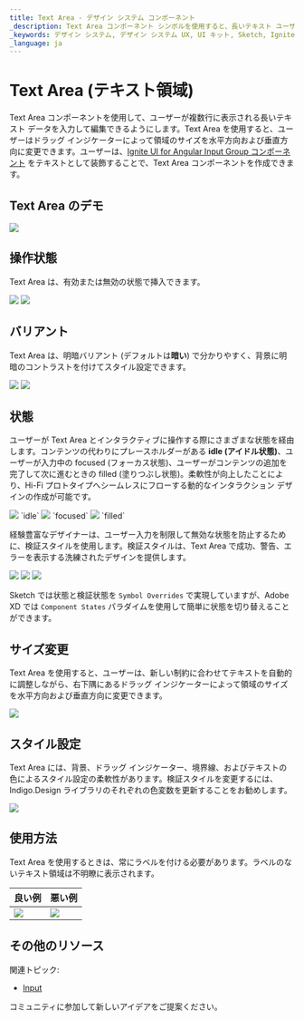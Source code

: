 ```yaml
---
title: Text Area - デザイン システム コンポーネント
_description: Text Area コンポーネント シンボルを使用すると、長いテキスト ユーザー データを収集して複数行に表示できます。
_keywords: デザイン システム, デザイン システム UX, UI キット, Sketch, Ignite UI for Angular, Sketch to Angular, Angular, Angular デザイン システム, Sketch からコードをエクスポート, Angular 用のデザイン キット, Sketch HTML, Sketch to HTML, Sketch UI キット
_language: ja
---
```


# Text Area (テキスト領域)

Text Area コンポーネントを使用して、ユーザーが複数行に表示される長いテキスト データを入力して編集できるようにします。Text Area を使用すると、ユーザーはドラッグ インジケーターによって領域のサイズを水平方向および垂直方向に変更できます。ユーザーは、[Ignite UI for Angular Input Group コンポーネント](https://jp.infragistics.com/products/ignite-ui-angular/angular/components/input_group.html) をテキストとして装飾することで、Text Area コンポーネントを作成できます。  

## Text Area のデモ

<img class="responsive-img" src="../images/textarea_demo.png" srcset="../images/textarea_demo@2x.png 2x" />

## 操作状態

Text Area は、有効または無効の状態で挿入できます。

<img class="responsive-img" src="../images/textarea_enabled.png" srcset="../images/textarea_enabled@2x.png 2x" />
<img class="responsive-img" src="../images/textarea_disabled.png" srcset="../images/textarea_disabled@2x.png 2x" />

## バリアント

Text Area は、明暗バリアント (デフォルトは**暗い**) で分かりやすく、背景に明暗のコントラストを付けてスタイル設定できます。

<img class="responsive-img" src="../images/textarea_dark.png" srcset="../images/textarea_dark@2x.png 2x" />
<img class="responsive-img" src="../images/textarea_light.png" srcset="../images/textarea_light@2x.png 2x" />

## 状態

ユーザーが Text Area とインタラクティブに操作する際にさまざまな状態を経由します。コンテンツの代わりにプレースホルダーがある **idle (アイドル状態)**、ユーザーが入力中の focused (フォーカス状態)、ユーザーがコンテンツの追加を完了して次に進むときの filled (塗りつぶし状態)。柔軟性が向上したことにより、Hi-Fi プロトタイプへシームレスにフローする動的なインタラクション デザインの作成が可能です。

<img class="responsive-img" src="../images/textarea_idle.png" srcset="../images/textarea_idle@2x.png 2x" />
`idle`

<img class="responsive-img" src="../images/textarea_focused.png" srcset="../images/textarea_focused@2x.png 2x" />
`focused`

<img class="responsive-img" src="../images/textarea_filled.png" srcset="../images/textarea_filled@2x.png 2x" />
`filled`

経験豊富なデザイナーは、ユーザー入力を制限して無効な状態を防止するために、検証スタイルを使用します。検証スタイルは、Text Area で成功、警告、エラーを表示する洗練されたデザインを提供します。

<img class="responsive-img" src="../images/textarea_success.png" srcset="../images/textarea_success@2x.png 2x" />
<img class="responsive-img" src="../images/textarea_warning.png" srcset="../images/textarea_warning@2x.png 2x" />
<img class="responsive-img" src="../images/textarea_error.png" srcset="../images/textarea_error@2x.png 2x" />

Sketch では状態と検証状態を `Symbol Overrides` で実現していますが、Adobe XD では `Component States` パラダイムを使用して簡単に状態を切り替えることができます。

## サイズ変更

Text Area を使用すると、ユーザーは、新しい制約に合わせてテキストを自動的に調整しながら、右下隅にあるドラッグ インジケーターによって領域のサイズを水平方向および垂直方向に変更できます。

<img class="responsive-img" src="../images/textarea_resizing.png" srcset="../images/textarea_resizing@2x.png 2x" />

## スタイル設定

Text Area には、背景、ドラッグ インジケーター、境界線、およびテキストの色によるスタイル設定の柔軟性があります。検証スタイルを変更するには、Indigo.Design ライブラリのそれぞれの色変数を更新することをお勧めします。

<img class="responsive-img" src="../images/textarea_styling.png" srcset="../images/textarea_styling@2x.png 2x" />

## 使用方法

Text Area を使用するときは、常にラベルを付ける必要があります。ラベルのないテキスト領域は不明瞭に表示されます。

| 良い例                                                                           | 悪い例                                                                            |
| ---------------------------------------------------------------------------- | -------------------------------------------------------------------------------- |
| <img class="responsive-img" src="../images/textarea_do1.png" srcset="../images/textarea_do1@2x.png 2x" /> | <img class="responsive-img" src="../images/textarea_dont1.png" srcset="../images/textarea_dont1@2x.png 2x" /> |

## その他のリソース

関連トピック:

- [Input](input.md)
  <div class="divider--half"></div>

コミュニティに参加して新しいアイデアをご提案ください。
